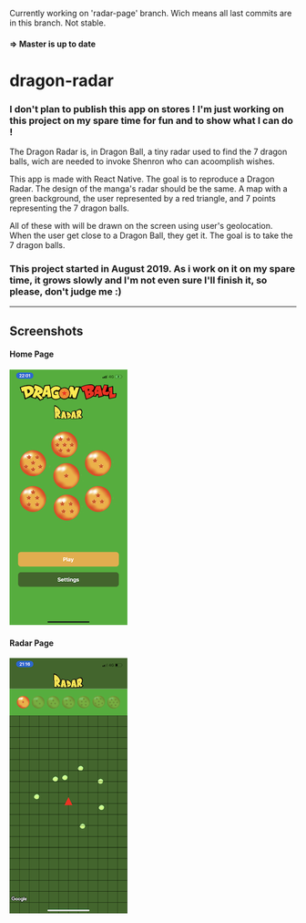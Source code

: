 Currently working on 'radar-page' branch. Wich means all last commits are in this branch. Not stable.
#### => Master is up to date

# dragon-radar

### I don't plan to publish this app on stores ! I'm just working on this project on my spare time for fun and to show what I can do !

The Dragon Radar is, in Dragon Ball, a tiny radar used to find the 7 dragon balls, wich are needed to invoke Shenron who can acoomplish wishes.

This app is made with React Native. The goal is to reproduce a Dragon Radar. The design of the manga's radar should be the same. A map with a green background, the user represented by a red triangle, and 7 points representing the 7 dragon balls.

All of these with will be drawn on the screen using user's geolocation.
When the user get close to a Dragon Ball, they get it. The goal is to take the 7 dragon balls.

### This project started in August 2019. As i work on it on my spare time, it grows slowly and I'm not even sure I'll finish it, so please, don't judge me :)
---
## Screenshots
#### Home Page
![home](https://github.com/Alex0x47/dragon-radar/blob/master/screenshots/home_screen.PNG)
#### Radar Page
![radar](https://github.com/Alex0x47/dragon-radar/blob/master/screenshots/radar_screen_finale.PNG)
